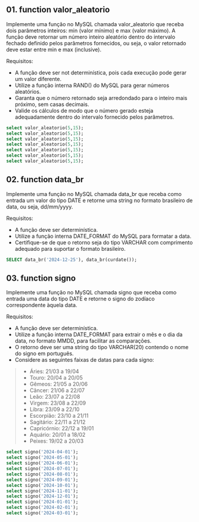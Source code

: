 ## 01. function valor_aleatorio

Implemente uma função no MySQL chamada valor_aleatorio que receba dois parâmetros inteiros: min (valor mínimo) e max (valor máximo). 
A função deve retornar um número inteiro aleatório dentro do intervalo fechado definido pelos parâmetros fornecidos, ou seja, o valor retornado deve estar entre min e max (inclusive).

Requisitos:
- A função deve ser not determinística, pois cada execução pode gerar um valor diferente.
- Utilize a função interna RAND() do MySQL para gerar números aleatórios.
- Garanta que o número retornado seja arredondado para o inteiro mais próximo, sem casas decimais.
- Valide os cálculos de modo que o número gerado esteja adequadamente dentro do intervalo fornecido pelos parâmetros.

```sql
select valor_aleatorio(5,15);
select valor_aleatorio(5,15);
select valor_aleatorio(5,15);
select valor_aleatorio(5,15);
select valor_aleatorio(5,15);
select valor_aleatorio(5,15);
select valor_aleatorio(5,15);
```
## 02. function data_br

Implemente uma função no MySQL chamada data_br que receba como entrada um valor do tipo DATE e retorne uma string no formato brasileiro de data, ou seja, dd/mm/yyyy.

Requisitos:
- A função deve ser determinística.
- Utilize a função interna DATE_FORMAT do MySQL para formatar a data.
- Certifique-se de que o retorno seja do tipo VARCHAR com comprimento adequado para suportar o formato brasileiro.

```sql
SELECT data_br('2024-12-25'), data_br(curdate());
```

## 03. function signo

Implemente uma função no MySQL chamada signo que receba como entrada uma data do tipo DATE e retorne o signo do zodíaco correspondente àquela data.

Requisitos:
- A função deve ser determinística.
- Utilize a função interna DATE_FORMAT para extrair o mês e o dia da data, no formato MMDD, para facilitar as comparações.
- O retorno deve ser uma string do tipo VARCHAR(20) contendo o nome do signo em português.
- Considere as seguintes faixas de datas para cada signo:

> - Áries: 21/03 a 19/04
> - Touro: 20/04 a 20/05
> - Gêmeos: 21/05 a 20/06
> - Câncer: 21/06 a 22/07
> - Leão: 23/07 a 22/08
> - Virgem: 23/08 a 22/09
> - Libra: 23/09 a 22/10
> - Escorpião: 23/10 a 21/11
> - Sagitário: 22/11 a 21/12
> - Capricórnio: 22/12 a 19/01
> - Aquário: 20/01 a 18/02
> - Peixes: 19/02 a 20/03

```sql
select signo('2024-04-01');
select signo('2024-05-01');
select signo('2024-06-01');
select signo('2024-07-01');
select signo('2024-08-01');
select signo('2024-09-01');
select signo('2024-10-01');
select signo('2024-11-01');
select signo('2024-12-01');
select signo('2024-01-01');
select signo('2024-02-01');
select signo('2024-03-01');
```